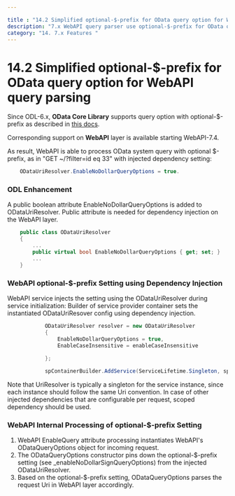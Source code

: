 ```yaml
---

title : "14.2 Simplified optional-$-prefix for OData query option for WebAPI query parsing"
description: "7.x WebAPI query parser use optional-$-prefix for OData query option"
category: "14. 7.x Features "
---
```

# 14.2 Simplified optional-$-prefix for OData query option for WebAPI query parsing

Since ODL-6.x, **OData Core Library** supports query option with optional-$-prefix as described in [this docs](http://odata.github.io/odata.net/v7/#01-05-di-support).

Corresponding support on **WebAPI** layer is available starting WebAPI-7.4.

As result, WebAPI is able to process OData system query with optional $-prefix, as in "GET ~/?filter=id eq 33" with injected dependency setting:
~~~csharp
    ODataUriResolver.EnableNoDollarQueryOptions = true.
~~~

### ODL Enhancement
A public boolean attribute EnableNoDollarQueryOptions is added to ODataUriResolver. Public attribute is needed for dependency injection on the WebAPI layer.
~~~csharp
    public class ODataUriResolver
    {
        ...
        public virtual bool EnableNoDollarQueryOptions { get; set; }
        ...
    }
~~~

### WebAPI optional-$-prefix Setting using Dependency Injection
WebAPI service injects the setting using the ODataUriResolver during service initialization:
Builder of service provider container sets the instantiated ODataUriResover config using dependency injection.
~~~csharp
            ODataUriResolver resolver = new ODataUriResolver
            {
                EnableNoDollarQueryOptions = true,
                EnableCaseInsensitive = enableCaseInsensitive

            };
            
            spContainerBuilder.AddService(ServiceLifetime.Singleton, sp => resolver));
~~~
Note that UriResolver is typically a singleton for the service instance, since each instance should follow the same Uri convention. In case of other injected dependencies that are configurable per request, scoped dependency should be used.

### WebAPI Internal Processing of optional-$-prefix Setting
1. WebAPI EnableQuery attribute processing instantiates WebAPI's ODataQueryOptions object for incoming request.
2. The ODataQueryOptions constructor pins down the optional-$-prefix setting (see _enableNoDollarSignQueryOptions) from the injected ODataUriResolver.
3. Based on the optional-$-prefix setting, ODataQueryOptions parses the request Uri in WebAPI layer accordingly.
